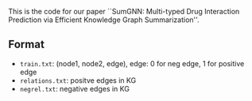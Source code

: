 This is the code for our paper ``SumGNN: Multi-typed Drug Interaction Prediction via Efficient Knowledge Graph Summarization''.

## Format
- `train.txt`: (node1, node2, edge), edge: 0 for neg edge, 1 for positive edge
- `relations.txt`: positve edges in KG
- `negrel.txt`: negative edges in KG
